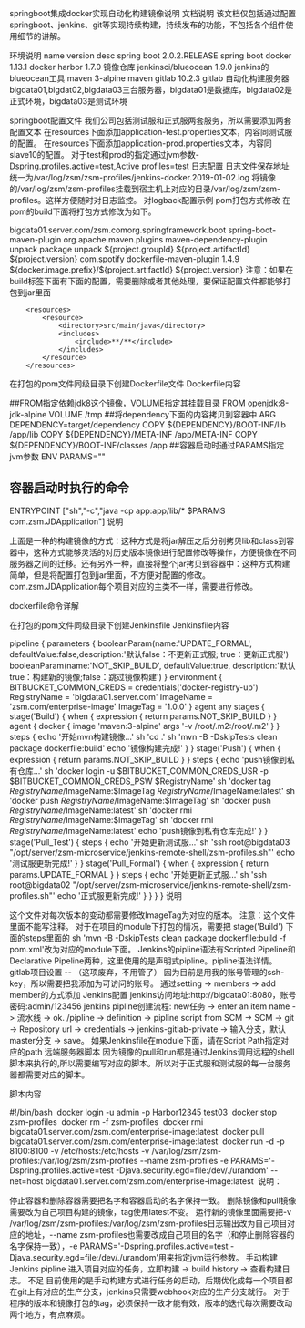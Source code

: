 springboot集成docker实现自动化构建镜像说明
文档说明
该文档仅包括通过配置springboot、jenkins、git等实现持续构建，持续发布的功能，不包括各个组件使用细节的讲解。

环境说明
name	version	desc
spring boot	2.0.2.RELEASE	spring boot
docker	1.13.1	docker
harbor	1.7.0	镜像仓库
jenkinsci/blueocean	1.9.0	jenkins的blueocean工具
maven	3-alpine	maven
gitlab	10.2.3	gitlab
自动化构建服务器
bigdata01,bigdat02,bigdata03三台服务器，bigdata01是数据库，bigdata02是正式环境，bigdata03是测试环境

springboot配置文件
我们公司包括测试服和正式服两套服务，所以需要添加两套配置文本
在resources下面添加application-test.properties文本，内容同测试服的配置。
在resources下面添加application-prod.properties文本，内容同slave10的配置。
对于test和prod的指定通过jvm参数-Dspring.profiles.active=test,Active profiles=test
日志配置
日志文件保存地址统一为/var/log/zsm/zsm-profiles/jenkins-docker.2019-01-02.log
将镜像的/var/log/zsm/zsm-profiles挂载到宿主机上对应的目录/var/log/zsm/zsm-profiles。这样方便随时对日志监控。
对logback配置示例<property name="LOG_HOME" value="/var/log/zsm/zsm-profiles/logs" />
pom打包方式修改
在pom的build下面将打包方式修改为如下。

<properties>
        <docker.image.prefix>bigdata01.server.com/zsm.com</docker.image.prefix>
    </properties>
​
        <plugins>
            <!--这个插件是将所有的包打在一起-->
            <plugin>
                <groupId>org.springframework.boot</groupId>
                <artifactId>spring-boot-maven-plugin</artifactId>
            </plugin>
            <plugin>
                <!-- 这个插件主要是对打的包解压到dependency目录下 -->
                 <groupId>org.apache.maven.plugins</groupId>
                 <artifactId>maven-dependency-plugin</artifactId>
                 <executions>
                     <execution>
                         <id>unpack</id>
                         <phase>package</phase>
                         <goals>
                             <goal>unpack</goal>
                         </goals>
                         <configuration>
                             <artifactItems>
                                 <artifactItem>
                                     <groupId>${project.groupId}</groupId>
                                     <artifactId>${project.artifactId}</artifactId>
                                     <version>${project.version}</version>
                                 </artifactItem>
                             </artifactItems>
                         </configuration>
                     </execution>
                 </executions>
            </plugin>
            <!-- 根据 dockerfile 构建镜像的mvn插件 -->
            <plugin>
                <groupId>com.spotify</groupId>
                <artifactId>dockerfile-maven-plugin</artifactId>
                <version>1.4.9</version>
                <configuration>
                    <!-- 镜像名 -->
                    <repository>${docker.image.prefix}/${project.artifactId}</repository>
                    <!-- tag：默认使用当前版本 -->
                    <tag>${project.version}</tag>
                </configuration>
            </plugin>
        </plugins>
注意：如果在build标签下面有下面的配置，需要删除或者其他处理，要保证配置文件都能够打包到jar里面

        <resources>
            <resource>
                <directory>src/main/java</directory>
                <includes>
                    <include>**/**</include>
                </includes>
            </resource>
        </resources>
 

在打包的pom文件同级目录下创建Dockerfile文件
Dockerfile内容

##FROM指定依赖jdk8这个镜像，VOLUME指定其挂载目录
FROM openjdk:8-jdk-alpine
VOLUME /tmp
##将dependency下面的内容拷贝到容器中
ARG DEPENDENCY=target/dependency
COPY ${DEPENDENCY}/BOOT-INF/lib /app/lib
COPY ${DEPENDENCY}/META-INF /app/META-INF
COPY ${DEPENDENCY}/BOOT-INF/classes /app
##容器启动时通过PARAMS指定jvm参数
ENV PARAMS=""
## 容器启动时执行的命令
ENTRYPOINT ["sh","-c","java -cp app:app/lib/* $PARAMS com.zsm.JDApplication"]
说明

上面是一种的构建镜像的方式：这种方式是将jar解压之后分别拷贝lib和class到容器中，这种方式能够灵活的对历史版本镜像进行配置修改等操作，方便镜像在不同服务器之间的迁移。还有另外一种，直接将整个jar拷贝到容器中：这种方式构建简单，但是将配置打包到jar里面，不方便对配置的修改。com.zsm.JDApplication每个项目对应的主类不一样，需要进行修改。

dockerfile命令详解

在打包的pom文件同级目录下创建Jenkinsfile
Jenkinsfile内容

pipeline {
    parameters {
        booleanParam(name:'UPDATE_FORMAL', defaultValue:false,description:'默认false：不更新正式服; true：更新正式服')
        booleanParam(name:'NOT_SKIP_BUILD', defaultValue:true, description:'默认true：构建新的镜像;false：跳过镜像构建')
    }
    environment {
        BITBUCKET_COMMON_CREDS = credentials('docker-registry-up')
        RegistryName = 'bigdata01.server.com'
        ImageName = 'zsm.com/enterprise-image'
        ImageTag = '1.0.0'
    }
    agent any
    stages {
        stage('Build') {
            when {
                expression { return params.NOT_SKIP_BUILD }
            }
            agent {
                docker {
                    image 'maven:3-alpine'
                    args '-v /root/.m2:/root/.m2'
                }
            }
            steps {
                echo '开始mvn构建镜像...'
                sh 'cd .'
                sh 'mvn -B -DskipTests clean package dockerfile:build'
                echo '镜像构建完成!'
            }
        }
        stage('Push') {
            when {
                expression { return params.NOT_SKIP_BUILD }
            }
            steps {
                echo 'push镜像到私有仓库...'
                sh 'docker login -u $BITBUCKET_COMMON_CREDS_USR -p $BITBUCKET_COMMON_CREDS_PSW $RegistryName'
                sh 'docker tag $RegistryName/$ImageName:$ImageTag $RegistryName/$ImageName:latest'
                sh 'docker push $RegistryName/$ImageName:$ImageTag'
                sh 'docker push $RegistryName/$ImageName:latest'
                sh 'docker rmi $RegistryName/$ImageName:$ImageTag'
                sh 'docker rmi $RegistryName/$ImageName:latest'
                echo 'push镜像到私有仓库完成!'
            }
        }
        stage('Pull_Test') {
            steps {
                echo '开始更新测试服...'
                sh 'ssh root@bigdata03 "/opt/server/zsm-microservice/jenkins-remote-shell/zsm-profiles.sh"'
                echo '测试服更新完成!'
            }
        }
        stage('Pull_Formal') {
            when {
                expression { return params.UPDATE_FORMAL }
            }
            steps {
                echo '开始更新正式服...'
                sh 'ssh root@bigdata02 "/opt/server/zsm-microservice/jenkins-remote-shell/zsm-profiles.sh"'
                echo '正式服更新完成!'
            }
        }
    }
}
说明

这个文件对每次版本的变动都需要修改ImageTag为对应的版本。
注意：这个文件里面不能写注释。
对于在项目的module下打包的情况，需要把 stage('Build') 下面的steps里面的 sh 'mvn -B -DskipTests clean package dockerfile:build -f pom.xml'改为对应的module下面。
Jenkins的pipline语法有Scripted Pipeline和Declarative Pipeline两种，这里使用的是声明式pipline。pipline语法详情。
gitlab项目设置 -- （这项废弃，不用管了）
因为目前是用我的账号管理的ssh-key，所以需要把我添加为可访问的账号。
通过setting -> members -> add member的方式添加
Jenkins配置
jenkins访问地址:http://bigdata01:8080，账号密码:admin/123456
jenkins pipline创建流程: new任务 -> enter an item name -> 流水线 -> ok. /pipline -> definition -> pipline script from SCM -> SCM -> git -> Repository url -> credentials -> jenkins-gitlab-private -> 输入分支，默认master分支 -> save。
如果Jenkinsfile在module下面，请在Script Path指定对应的path
远端服务器脚本
因为镜像的pull和run都是通过Jenkins调用远程的shell脚本来执行的,所以需要编写对应的脚本。所以对于正式服和测试服的每一台服务器都需要对应的脚本。

脚本内容

#!/bin/bash
​
docker login -u admin -p Harbor12345 test03
​
docker stop zsm-profiles
​
docker rm -f zsm-profiles
​
docker rmi bigdata01.server.com/zsm.com/enterprise-image:latest
​
docker pull bigdata01.server.com/zsm.com/enterprise-image:latest
​
docker run -d -p 8100:8100 -v /etc/hosts:/etc/hosts -v /var/log/zsm/zsm-profiles:/var/log/zsm/zsm-profiles --name zsm-profiles -e PARAMS='-Dspring.profiles.active=test -Djava.security.egd=file:/dev/./urandom' --net=host bigdata01.server.com/zsm.com/enterprise-image:latest
​
说明：

停止容器和删除容器需要把名字和容器启动的名字保持一致。
删除镜像和pull镜像需要改为自己项目构建的镜像，tag使用latest不变。
运行新的镜像里面需要把-v /var/log/zsm/zsm-profiles:/var/log/zsm/zsm-profiles日志输出改为自己项目对应的地址，--name zsm-profiles也需要改成自己项目的名字（和停止删除容器的名字保持一致），-e PARAMS='-Dspring.profiles.active=test -Djava.security.egd=file:/dev/./urandom'用来指定jvm运行参数。
手动构建Jenkins pipline
进入项目对应的任务，立即构建 -> build history -> 查看构建日志。
不足
目前使用的是手动构建方式进行任务的启动，后期优化成每一个项目都在git上有对应的生产分支，jenkins只需要webhook对应的生产分支就行。
对于程序的版本和镜像打包的tag，必须保持一致才能有效，版本的迭代每次需要改动两个地方，有点麻烦。